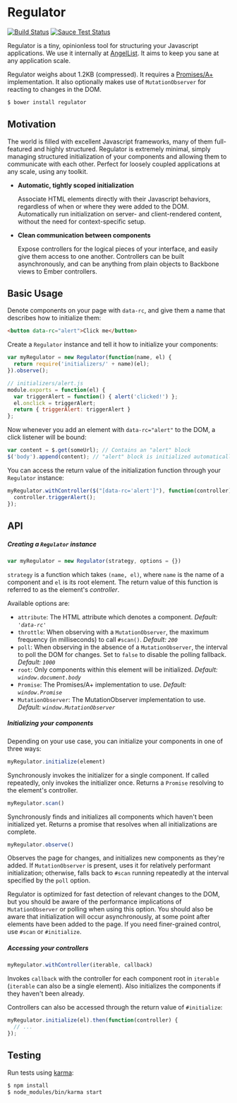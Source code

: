 Regulator
=========
[![Build Status](https://travis-ci.org/AngelList/regulator.svg)](https://travis-ci.org/AngelList/regulator)
[![Sauce Test Status](https://saucelabs.com/browser-matrix/angellist-oss.svg)](https://saucelabs.com/u/angellist-oss)

Regulator is a tiny, opinionless tool for structuring your Javascript applications. We use it internally at
[AngelList](https://angel.co). It aims to keep you sane at any application scale.

Regulator weighs about 1.2KB (compressed). It requires a [Promises/A+](https://promisesaplus.com/) implementation.
It also optionally makes use of `MutationObserver` for reacting to changes in the DOM.

```bash
$ bower install regulator
```

Motivation
----------

The world is filled with excellent Javascript frameworks, many of them full-featured and highly structured. Regulator is
extremely minimal, simply managing structured initialization of your components and allowing them to communicate with
each other. Perfect for loosely coupled applications at any scale, using any toolkit.

- **Automatic, tightly scoped initialization**

  Associate HTML elements directly with their Javascript behaviors, regardless of when or where they were added to the
  DOM. Automatically run initialization on server- and client-rendered content, without the need for context-specific
  setup.

- **Clean communication between components**

  Expose controllers for the logical pieces of your interface, and easily give them access to one another. Controllers
  can be built asynchronously, and can be anything from plain objects to Backbone views to Ember controllers.

Basic Usage
-----------

Denote components on your page with `data-rc`, and give them a name that describes how to initialize them:

```html
<button data-rc="alert">Click me</button>
```

Create a `Regulator` instance and tell it how to initialize your components:

```javascript
var myRegulator = new Regulator(function(name, el) {
  return require('initializers/' + name)(el);
}).observe();
```

```javascript
// initializers/alert.js
module.exports = function(el) {
  var triggerAlert = function() { alert('clicked!') };
  el.onclick = triggerAlert;
  return { triggerAlert: triggerAlert }
};
```

Now whenever you add an element with `data-rc="alert"` to the DOM, a click listener will be bound:

```javascript
var content = $.get(someUrl); // Contains an "alert" block
$('body').append(content); // "alert" block is initialized automatically
```

You can access the return value of the initialization function through your `Regulator` instance:

```javascript
myRegulator.withController($("[data-rc='alert']"), function(controller) {
  controller.triggerAlert();
});
```

API
---

##### Creating a `Regulator` instance

```javascript
var myRegulator = new Regulator(strategy, options = {})
```

`strategy` is a function which takes `(name, el)`, where `name` is the name of a component
and `el` is its root element. The return value of this function is referred to as the element's _controller_.

Available options are:

- `attribute`: The HTML attribute which denotes a component. _Default: `'data-rc'`_
- `throttle`: When observing with a `MutationObserver`, the maximum frequency (in milliseconds) to call
  `#scan()`. _Default: `200`_
- `poll`: When observing in the absence of a `MutationObserver`, the interval to poll the DOM for changes.
  Set to `false` to disable the polling fallback. _Default: `1000`_
- `root`: Only components within this element will be initialized. _Default: `window.document.body`_
- `Promise`: The Promises/A+ implementation to use. _Default: `window.Promise`_
- `MutationObserver`: The MutationObserver implementation to use. _Default: `window.MutationObserver`_

##### Initializing your components

Depending on your use case, you can initialize your components in one of three ways:

```javascript
myRegulator.initialize(element)
```

Synchronously invokes the initializer for a single component. If called repeatedly, only invokes the initializer once.
Returns a `Promise` resolving to the element's controller.

```javascript
myRegulator.scan()
```

Synchronously finds and initializes all components which haven't been initialized yet. Returns a promise that resolves
when all initializations are complete.

```javascript
myRegulator.observe()
```

Observes the page for changes, and initializes new components as they're added. If `MutationObserver` is present,
uses it for relatively performant initialization; otherwise, falls back to `#scan` running repeatedly at the interval
specified by the `poll` option.

Regulator is optimized for fast detection of relevant changes to the DOM, but you should be aware of the performance
implications of `MutationObserver` or polling when using this option. You should also be aware that initialization
will occur asynchronously, at some point after elements have been added to the page. If you need finer-grained
control, use `#scan` or `#initialize`.

##### Accessing your controllers

```javascript
myRegulator.withController(iterable, callback)
```

Invokes `callback` with the controller for each component root in `iterable` (`iterable` can also be a single element).
Also initializes the components if they haven't been already.

Controllers can also be accessed through the return value of `#initialize`:
 
```javascript
myRegulator.initialize(el).then(function(controller) {
  // ...
});
```

Testing
-------

Run tests using [karma](https://karma-runner.github.io):


```bash
$ npm install
$ node_modules/bin/karma start
```
